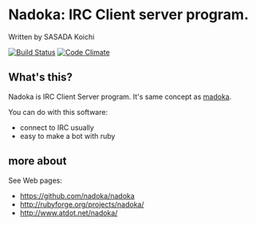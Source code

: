 # Nadoka: IRC Client server program.

Written by SASADA Koichi <ko1 at atdot.net>

[![Build Status](https://travis-ci.org/nadoka/nadoka.png?branch=master)](https://travis-ci.org/nadoka/nadoka)
[![Code Climate](https://codeclimate.com/github/nadoka/nadoka.png)](https://codeclimate.com/github/nadoka/nadoka)

## What's this?

Nadoka is IRC Client Server program.
It's same concept as [madoka](http://www.madoka.org/).

You can do with this software:

- connect to IRC usually
- easy to make a bot with ruby


## more about

See Web pages:

- https://github.com/nadoka/nadoka
- http://rubyforge.org/projects/nadoka/
- http://www.atdot.net/nadoka/
